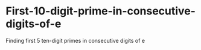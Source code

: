 # First-10-digit-prime-in-consecutive-digits-of-e
Finding first 5 ten-digit primes in consecutive digits of e
